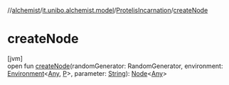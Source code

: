 //[alchemist](../../../index.md)/[it.unibo.alchemist.model](../index.md)/[ProtelisIncarnation](index.md)/[createNode](create-node.md)

# createNode

[jvm]\
open fun [createNode](create-node.md)(randomGenerator: RandomGenerator, environment: [Environment](../../it.unibo.alchemist.model.interfaces/-environment/index.md)<[Any](https://kotlinlang.org/api/latest/jvm/stdlib/kotlin/-any/index.html), [P](../../it.unibo.alchemist.protelis/-alchemist-execution-context/index.md)>, parameter: [String](https://docs.oracle.com/javase/8/docs/api/java/lang/String.html)): [Node](../../it.unibo.alchemist.model.interfaces/-node/index.md)<[Any](https://kotlinlang.org/api/latest/jvm/stdlib/kotlin/-any/index.html)>
